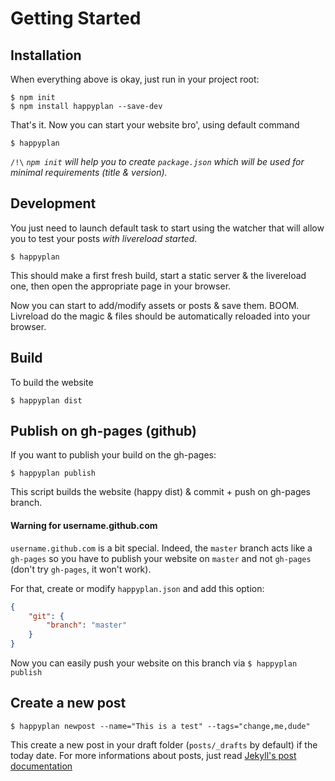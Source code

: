# Getting Started

## Installation

When everything above is okay, just run in your project root:

    $ npm init
    $ npm install happyplan --save-dev

That's it. Now you can start your website bro', using default command

    $ happyplan

`/!\` _`npm init` will help you to create `package.json` which will be used for minimal requirements (title & version)._

## Development

You just need to launch default task to start using the watcher that will allow you to test your posts _with livereload started_.

    $ happyplan

This should make a first fresh build, start a static server & the livereload one, then open the appropriate page in your browser.

Now you can start to add/modify assets or posts & save them.
BOOM.
Livreload do the magic & files should be automatically reloaded into your browser.

## Build

To build the website

    $ happyplan dist

## Publish on gh-pages (github)

If you want to publish your build on the gh-pages:

    $ happyplan publish

This script builds the website (happy dist) & commit + push on gh-pages branch.

#### Warning for username.github.com

`username.github.com` is a bit special. Indeed, the `master` branch acts like a `gh-pages` so you have to publish your website on `master` and not `gh-pages` (don't try `gh-pages`, it won't work).

For that, create or modify `happyplan.json` and add this option:

```json
{
    "git": {
        "branch": "master"
    }
}
```

Now you can easily push your website on this branch via `$ happyplan publish`

## Create a new post

    $ happyplan newpost --name="This is a test" --tags="change,me,dude"

This create a new post in your draft folder (`posts/_drafts` by default) if the today date.
For more informations about posts, just read [Jekyll's post documentation](http://jekyllrb.com/docs/posts/)